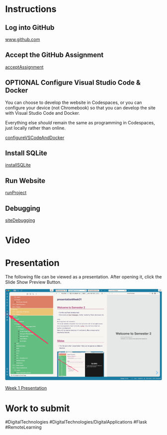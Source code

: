 # Instructions

## Log into GitHub
www.github.com

## Accept the GitHub Assignment
[acceptAssignment](WebDev/_shared/Projects/ANH/acceptAssignment.md)

## OPTIONAL Configure Visual Studio Code & Docker
You can choose to develop the website in Codespaces, or you can configure your device (not Chromebook) so that you can develop the site with Visual Studio Code and Docker. 

Everything else *should* remain the same as programming in Codespaces, just locally rather than online.

[configureVSCodeAndDocker](WebDev/_shared/Projects/ANH/configureVSCodeAndDocker.md)

## Install SQLite
[installSQLite](WebDev/_shared/Projects/ANH/installSQLite.md)


## Run Website
[runProject](WebDev/_shared/Projects/ANH/runProject.md)


## Debugging
[siteDebugging](WebDev/_shared/Projects/ANH/siteDebugging.md)

# Video


# Presentation

The following file can be viewed as a presentation. After opening it, click the Slide Show Preview Button.

![openSlidesView](WebDev/2DigitalApplications/_topics/_images/openSlidesView.png)

[Week 1 Presentation](WebDev/2DigitalApplications/_topics/_presentations/presentationWeek01.md)



# Work to submit

#DigitalTechnologies #DigitalTechnologies/DigitalApplications #Flask #RemoteLearning

